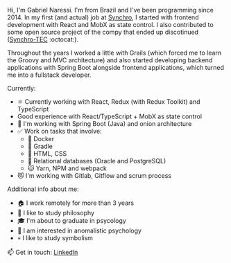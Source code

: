 Hi, I'm Gabriel Naressi. I'm from Brazil and I've been programming since 2014. In my first (and actual) job at [Synchro](https://www.synchro.com.br), I started with frontend development with React and MobX as state control. I also contributed to some open source project of the compy that ended up discotinued ([Synchro-TEC](https://github.com/Synchro-TEC) :octocat:).

Throughout the years I worked a little with Grails (which forced me to learn the Groovy and MVC architecture) and also started developing backend applications with Spring Boot alongside frontend applications, which turned me into a fullstack developer.

Currently:

- ⚛️ Currently working with React, Redux (with Redux Toolkit) and TypeScript
- Good experience with React/TypeScript + MobX as state control
- 🍃 I'm working with Spring Boot (Java) and onion architecture
- ✅ Work on tasks that involve:
  - 🐳 Docker
  - 🐘 Gradle
  - 💄 HTML, CSS
  - 💾 Relational databases (Oracle and PostgreSQL)
  - 🐱 Yarn, NPM and webpack
- 😻 I'm working with Gitlab, Gitflow and scrum process

Additional info about me:

- 🏠 I work remotely for more than 3 years
- 🧠 I like to study philosophy
- 🎓 I'm about to graduate in psycology
- 👻 I am interested in anomalistic psychology
- 💀 I like to study symbolism

📫 Get in touch: [LinkedIn](https://www.linkedin.com/in/gabriel-naressi-3234a6118/)
